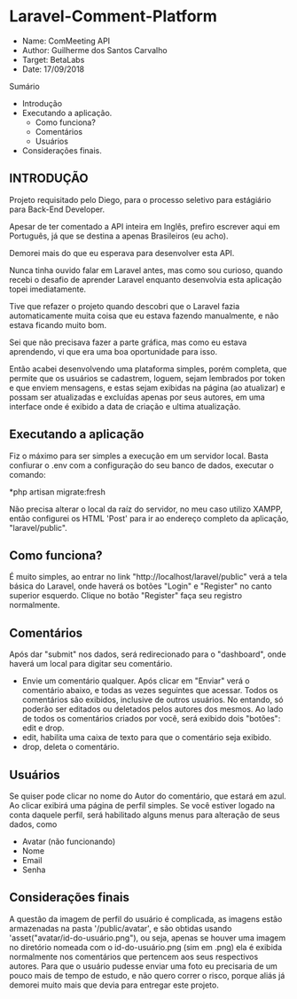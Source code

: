 # Laravel-Comment-Platform

* Name: ComMeeting API
* Author: Guilherme dos Santos Carvalho
* Target: BetaLabs
* Date: 17/09/2018

Sumário
 - Introdução
 - Executando a aplicação.
   - Como funciona?
   - Comentários
   - Usuários
 - Considerações finais.


 ## INTRODUÇÃO


Projeto requisitado pelo Diego, para o 
processo seletivo para estágiário para 
Back-End Developer.

Apesar de ter comentado a API inteira
em Inglês, prefiro escrever aqui em
Português, já que se destina a apenas
Brasileiros (eu acho).

Demorei mais do que eu esperava para
desenvolver esta API.

Nunca tinha ouvido falar em Laravel
antes, mas como sou curioso, quando
recebi o desafio de aprender Laravel
enquanto desenvolvia esta aplicação
topei imediatamente.

Tive que refazer o projeto quando descobri que o Laravel
fazia automaticamente muita coisa que
eu estava fazendo manualmente, e não
estava ficando muito bom.

Sei que não precisava fazer a parte
gráfica, mas como eu estava aprendendo,
vi que era uma boa oportunidade para
isso. 

Então acabei desenvolvendo uma
plataforma simples, porém completa,
que permite que os usuários se cadastrem,
loguem, sejam lembrados por token e que
enviem mensagens, e estas sejam exibidas
na página (ao atualizar) e possam ser
atualizadas e excluídas apenas por seus
autores, em uma interface onde é exibido
a data de criação e ultima atualização.

## Executando a aplicação

Fiz o máximo para ser simples a execução em um servidor local. Basta confiurar o .env com a configuração do seu banco de dados,
executar o comando: 

 *php artisan migrate:fresh

Não precisa alterar o local da raíz do servidor, no meu caso utilizo XAMPP, então configurei os HTML 'Post' para ir ao endereço
completo da aplicação, "laravel/public".

## Como funciona?

É muito simples, ao entrar no link "http://localhost/laravel/public" verá a tela básica do Laravel, onde haverá os botões 
"Login" e "Register" no canto superior esquerdo.
Clique no botão "Register" faça seu registro normalmente.

## Comentários

Após dar "submit" nos dados, será redirecionado para o "dashboard", onde haverá um local para digitar seu comentário.
 - Envie um comentário qualquer.
Após clicar em "Enviar" verá o comentário abaixo, e todas as vezes seguintes que acessar.
Todos os comentários são exibidos, inclusive de outros usuários. No entando, só poderão ser editados ou deletados pelos
autores dos mesmos.
Ao lado de todos os comentários criados por você, será exibido dois "botões": edit e drop.
 - edit, habilita uma caixa de texto para que o comentário seja exibido.
 - drop, deleta o comentário.
 
## Usuários

Se quiser pode clicar no nome do Autor do comentário, que estará em azul. Ao clicar exibirá uma página de perfil simples.
Se você estiver logado na conta daquele perfil, será habilitado alguns menus para alteração de seus dados, como
 * Avatar (não funcionando)
 * Nome
 * Email
 * Senha

## Considerações finais
A questão da imagem de perfil do usuário é complicada,
as imagens estão armazenadas na pasta '/public/avatar', e são obtidas usando
'asset("avatar/id-do-usuário.png"), ou seja, apenas se houver uma imagem
no diretório nomeada com o id-do-usuário.png (sim em .png) ela é exibida normalmente
nos comentários que pertencem aos seus respectivos autores.
Para que o usuário pudesse enviar uma foto eu precisaria de um pouco mais
de tempo de estudo, e não quero correr o risco, porque aliás já demorei muito mais
que devia para entregar este projeto.
